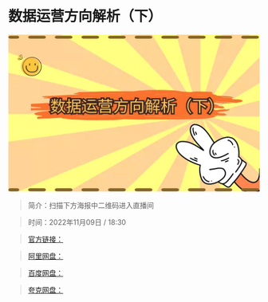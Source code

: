 # 数据运营方向解析（下）

![img](../../assets/17998bf35f0343bd9ad0da6779199c21.jpg)

> 简介：扫描下方海报中二维码进入直播间

> 时间：2022年11月09日 / 18:30

> [官方链接：]()

> [阿里网盘：]()

> [百度网盘：]()

> [夸克网盘：]()
